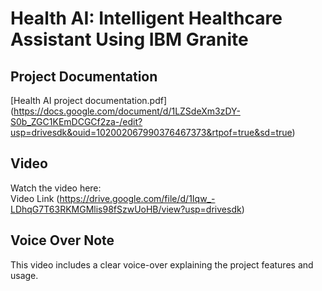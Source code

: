 # Health AI: Intelligent Healthcare Assistant Using IBM Granite

## Project Documentation  
[Health AI project documentation.pdf]
(https://docs.google.com/document/d/1LZSdeXm3zDY-S0b_ZGC1KEmDCGCf2za-/edit?usp=drivesdk&ouid=102002067990376467373&rtpof=true&sd=true)
##  Video  
Watch the  video here:  
 Video Link (https://drive.google.com/file/d/1Iqw_-LDhqG7T63RKMGMlis98fSzwUoHB/view?usp=drivesdk)

## Voice Over Note  
This video includes a clear voice-over explaining the project features and usage.
